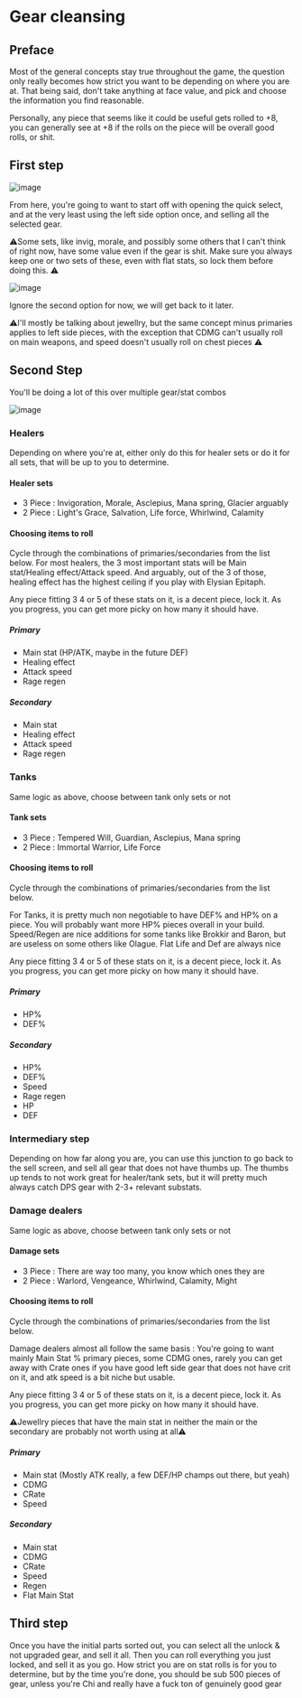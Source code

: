
# Gear cleansing

## Preface

Most of the general concepts stay true throughout the game, the question only really becomes how strict you want to be depending on where you are at. That being said, don't take anything at face value, and pick and choose the information you find reasonable.

Personally, any piece that seems like it could be useful gets rolled to +8, you can generally see at +8 if the rolls on the piece will be overall good rolls, or shit.

## First step

![image](https://github.com/Mawldor/WoR-content/assets/173509892/6267fe0a-9f64-4131-85d8-dbdac95b54b7)

From here, you're going to want to start off with opening the quick select, and at the very least using the left side option once, and selling all the selected gear. 

⚠️Some sets, like invig, morale, and possibly some others that I can't think of right now, have some value even if the gear is shit. Make sure you always keep one or two sets of these, even with flat stats, so lock them before doing this. ⚠️

![image](https://github.com/Mawldor/WoR-content/assets/173509892/3d36d382-5318-400f-b60c-3897a9681edf)

Ignore the second option for now, we will get back to it later.

⚠️I'll mostly be talking about jewellry, but the same concept minus primaries applies to left side pieces, with the exception that CDMG can't usually roll on main weapons, and speed doesn't usually roll on chest pieces ⚠️

## Second Step

You'll be doing a lot of this over multiple gear/stat combos

![image](https://github.com/Mawldor/WoR-content/assets/173509892/e16a0d5f-3c6b-4c39-a9a2-1c4ff70ad271)


### Healers

Depending on where you're at, either only do this for healer sets or do it for all sets, that will be up to you to determine.

#### Healer sets

- 3 Piece : Invigoration, Morale, Asclepius, Mana spring, Glacier arguably
- 2 Piece : Light's Grace, Salvation, Life force, Whirlwind, Calamity

#### Choosing items to roll

Cycle through the combinations of primaries/secondaries from the list below. 
For most healers, the 3 most important stats will be Main stat/Healing effect/Attack speed. And arguably, out of the 3 of those, healing effect has the highest ceiling if you play with Elysian Epitaph.

Any piece fitting 3 4 or 5 of these stats on it, is a decent piece, lock it. As you progress, you can get more picky on how many it should have.

##### Primary
- Main stat (HP/ATK, maybe in the future DEF)
- Healing effect
- Attack speed
- Rage regen

##### Secondary
- Main stat
- Healing effect
- Attack speed
- Rage regen

### Tanks

Same logic as above, choose between tank only sets or not


#### Tank sets

- 3 Piece : Tempered Will, Guardian, Asclepius, Mana spring
- 2 Piece : Immortal Warrior, Life Force

#### Choosing items to roll

Cycle through the combinations of primaries/secondaries from the list below. 

For Tanks, it is pretty much non negotiable to have DEF% and HP% on a piece. You will probably want more HP% pieces overall in your build. 
Speed/Regen are nice additions for some tanks like Brokkir and Baron, but are useless on some others like Olague. 
Flat Life and Def are always nice

Any piece fitting 3 4 or 5 of these stats on it, is a decent piece, lock it. As you progress, you can get more picky on how many it should have.

##### Primary
- HP%
- DEF%

##### Secondary
- HP%
- DEF%
- Speed
- Rage regen
- HP
- DEF

### Intermediary step

Depending on how far along you are, you can use this junction to go back to the sell screen, and sell all gear that does not have thumbs up. The thumbs up tends to not work great for healer/tank sets, but it will pretty much always catch DPS gear with 2-3+ relevant substats.

### Damage dealers

Same logic as above, choose between tank only sets or not


#### Damage sets

- 3 Piece : There are way too many, you know which ones they are
- 2 Piece : Warlord, Vengeance, Whirlwind, Calamity, Might

#### Choosing items to roll

Cycle through the combinations of primaries/secondaries from the list below. 

Damage dealers almost all follow the same basis : You're going to want mainly Main Stat % primary pieces, some CDMG ones, rarely you can get away with Crate ones if you have good left side gear that does not have crit on it, and atk speed is a bit niche but usable.

Any piece fitting 3 4 or 5 of these stats on it, is a decent piece, lock it. As you progress, you can get more picky on how many it should have.

⚠️Jewellry pieces that have the main stat in neither the main or the secondary are probably not worth using at all⚠️

##### Primary
- Main stat (Mostly ATK really, a few DEF/HP champs out there, but yeah)
- CDMG
- CRate
- Speed

##### Secondary
- Main stat
- CDMG
- CRate
- Speed
- Regen
- Flat Main Stat


## Third step

Once you have the initial parts sorted out, you can select all the unlock & not upgraded gear, and sell it all. Then you can roll everything you just locked, and sell it as you go. How strict you are on stat rolls is for you to determine, but by the time you're done, you should be sub 500 pieces of gear, unless you're Chi and really have a fuck ton of genuinely good gear

